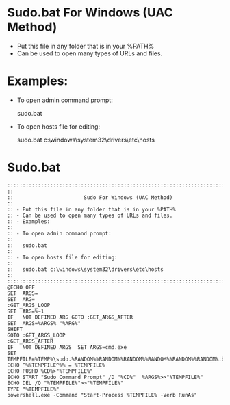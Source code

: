 # Sudo.bat For Windows (UAC Method)

- Put this file in any folder that is in your %PATH%
- Can be used to open many types of URLs and files.

# Examples:

- To open admin command prompt:

  sudo.bat

- To open hosts file for editing:

  sudo.bat c:\windows\system32\drivers\etc\hosts

# Sudo.bat

```
::::::::::::::::::::::::::::::::::::::::::::::::::::::::::::::::::::::::::::::::
::
::                       Sudo For Windows (UAC Method)
::
:: - Put this file in any folder that is in your %PATH%
:: - Can be used to open many types of URLs and files.
:: - Examples:
::
:: - To open admin command prompt:
::
::   sudo.bat
::
:: - To open hosts file for editing:
::
::   sudo.bat c:\windows\system32\drivers\etc\hosts
::
::::::::::::::::::::::::::::::::::::::::::::::::::::::::::::::::::::::::::::::::
@ECHO OFF
SET  ARGS=
SET  ARG=
:GET_ARGS_LOOP
SET  ARG=%~1
IF   NOT DEFINED ARG GOTO :GET_ARGS_AFTER
SET  ARGS=%ARGS% "%ARG%"
SHIFT
GOTO :GET_ARGS_LOOP
:GET_ARGS_AFTER
IF   NOT DEFINED ARGS  SET ARGS=cmd.exe
SET  TEMPFILE=%TEMP%\sudo.%RANDOM%%RANDOM%%RANDOM%%RANDOM%%RANDOM%%RANDOM%.bat
ECHO ^%%TEMPFILE^%% = %TEMPFILE%
ECHO PUSHD %CD%>"%TEMPFILE%"
ECHO START "Sudo Command Prompt" /D "%CD%"  %ARGS%>>"%TEMPFILE%"
ECHO DEL /Q "%TEMPFILE%">>"%TEMPFILE%"
TYPE "%TEMPFILE%"
powershell.exe -Command "Start-Process %TEMPFILE% -Verb RunAs"
```

